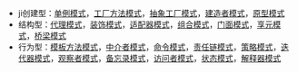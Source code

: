 - ji创建型：[单例模式](http://blog.csdn.net/limingjian/article/details/42742765)，[工厂方法模式](http://blog.csdn.net/limingjian/article/details/42804793)，[抽象工厂模式](http://blog.csdn.net/limingjian/article/details/42804915)，[建造者模式](http://blog.csdn.net/limingjian/article/details/42805495)，[原型模式](http://blog.csdn.net/limingjian/article/details/42806145)
- 结构型：[代理模式](http://blog.csdn.net/limingjian/article/details/42805723)，[装饰模式](http://blog.csdn.net/limingjian/article/details/43116405)，[适配器模式](http://blog.csdn.net/limingjian/article/details/43118099)，[组合模式](http://blog.csdn.net/limingjian/article/details/43160499)，[门面模式](http://blog.csdn.net/limingjian/article/details/43202815)，[享元模式](http://blog.csdn.net/limingjian/article/details/43340861)，[桥梁模式](http://blog.csdn.net/limingjian/article/details/43341209)
- 行为型：[模板方法模式](http://blog.csdn.net/limingjian/article/details/42805243)，[中介者模式](http://blog.csdn.net/limingjian/article/details/42979897)，[命令模式](http://blog.csdn.net/limingjian/article/details/43116141)，[责任链模式](http://blog.csdn.net/limingjian/article/details/43116251)，[策略模式](http://blog.csdn.net/limingjian/article/details/43117523)，[迭代器模式](http://blog.csdn.net/limingjian/article/details/43118643)，[观察者模式](http://blog.csdn.net/limingjian/article/details/43162587)，[备忘录模式](http://blog.csdn.net/limingjian/article/details/43236161)，[访问者模式](http://blog.csdn.net/limingjian/article/details/43276915)，[状态模式](http://blog.csdn.net/limingjian/article/details/43313833)，[解释器模式](http://blog.csdn.net/limingjian/article/details/43340669)
